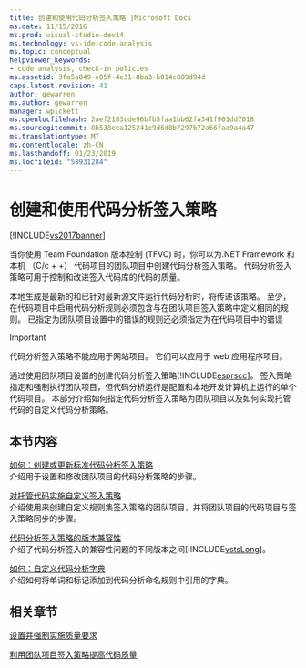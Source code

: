 ```yaml
---
title: 创建和使用代码分析签入策略 |Microsoft Docs
ms.date: 11/15/2016
ms.prod: visual-studio-dev14
ms.technology: vs-ide-code-analysis
ms.topic: conceptual
helpviewer_keywords:
- code analysis, check-in policies
ms.assetid: 3fa5a849-e05f-4e31-8ba3-b014c889d94d
caps.latest.revision: 41
author: gewarren
ms.author: gewarren
manager: wpickett
ms.openlocfilehash: 2aef2183cde96bfb5faa1bb62fa341f901dd7018
ms.sourcegitcommit: 8b538eea125241e9d6d8b7297b72a66faa9a4a47
ms.translationtype: MT
ms.contentlocale: zh-CN
ms.lasthandoff: 01/23/2019
ms.locfileid: "58931284"
---
```

# <a name="creating-and-using-code-analysis-check-in-policies"></a>创建和使用代码分析签入策略
[!INCLUDE[vs2017banner](../includes/vs2017banner.md)]

当你使用 Team Foundation 版本控制 (TFVC) 时，你可以为.NET Framework 和本机 （C/c + +） 代码项目的团队项目中创建代码分析签入策略。 代码分析签入策略可用于控制和改进签入代码库的代码的质量。  
  
 本地生成是最新的和已针对最新源文件运行代码分析时，将传递该策略。 至少，在代码项目中启用代码分析规则必须包含与在团队项目签入策略中定义相同的规则。 已指定为团队项目设置中的错误的规则还必须指定为在代码项目中的错误  
  
> [!IMPORTANT]
>  代码分析签入策略不能应用于网站项目。 它们可以应用于 web 应用程序项目。  
  
 通过使用团队项目设置的创建代码分析签入策略[!INCLUDE[esprscc](../includes/esprscc-md.md)]。 签入策略指定和强制执行团队项目，但代码分析运行是配置和本地开发计算机上运行的单个代码项目。 本部分介绍如何指定代码分析签入策略为团队项目以及如何实现托管代码的自定义代码分析策略。  
  
## <a name="in-this-section"></a>本节内容  
 [如何：创建或更新标准代码分析签入策略](../code-quality/how-to-create-or-update-standard-code-analysis-check-in-policies.md)  
 介绍用于设置和修改团队项目的代码分析策略的步骤。  
  
 [对托管代码实施自定义签入策略](../code-quality/implementing-custom-code-analysis-check-in-policies-for-managed-code.md)  
 介绍使用来创建自定义规则集签入策略的团队项目，并将团队项目的代码项目与签入策略同步的步骤。  
  
 [代码分析签入策略的版本兼容性](../code-quality/version-compatibility-for-code-analysis-check-in-policies.md)  
 介绍了代码分析签入的兼容性问题的不同版本之间[!INCLUDE[vstsLong](../includes/vstslong-md.md)]。  
  
 [如何：自定义代码分析字典](../code-quality/how-to-customize-the-code-analysis-dictionary.md)  
 介绍如何将单词和标记添加到代码分析命名规则中引用的字典。  
  
## <a name="related-sections"></a>相关章节  
 [设置并强制实施质量要求](http://msdn.microsoft.com/library/bdc5666e-6cf0-45b2-a0a1-133c3f61e852)  
  
 [利用团队项目签入策略提高代码质量](../code-quality/enhancing-code-quality-with-team-project-check-in-policies.md)

